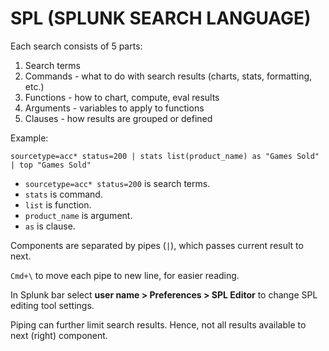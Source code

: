 # SPL (SPLUNK SEARCH LANGUAGE)

Each search consists of 5 parts:

1. Search terms
2. Commands - what to do with search results (charts, stats, formatting, etc.)
3. Functions - how to chart, compute, eval results
4. Arguments - variables to apply to functions
5. Clauses - how results are grouped or defined

Example:

`sourcetype=acc* status=200 | stats list(product_name) as "Games Sold" | top "Games Sold"`

* `sourcetype=acc* status=200` is search terms.
* `stats` is command.
* `list` is function.
* `product_name` is argument.
* `as` is clause.

Components are separated by pipes (`|`), which passes current result to next.

`Cmd+\` to move each pipe to new line, for easier reading.

In Splunk bar select **user name > Preferences > SPL Editor** to change SPL editing tool settings.

Piping can further limit search results. Hence, not all results available to next (right) component.
